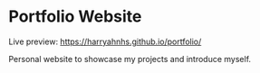 # Portfolio Website

Live preview: https://harryahnhs.github.io/portfolio/ 

Personal website to showcase my projects and introduce myself.


